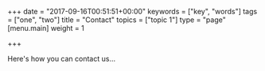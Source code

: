 +++
date = "2017-09-16T00:51:51+00:00"
keywords = ["key", "words"]
tags = ["one", "two"]
title = "Contact"
topics = ["topic 1"]
type = "page"
[menu.main]
weight = 1

+++


Here's how you can contact us...